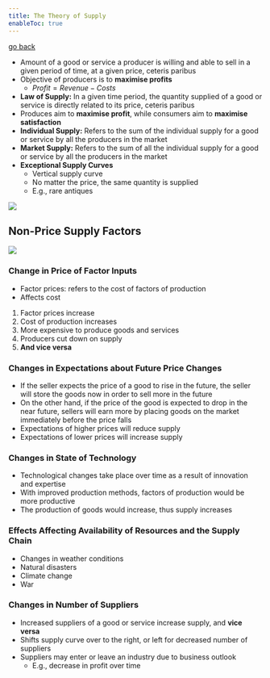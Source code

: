 ```yaml
---
title: The Theory of Supply
enableToc: true
---
```


[go back](11Subjects/11Economics.md)

-   Amount of a good or service a producer is willing and able to sell in a given period of time, at a given price, ceteris paribus
-   Objective of producers is to ********************************maximise profits********************************
    -   $Profit = Revenue-Costs$
-   ****************************Law of Supply:**************************** In a given time period, the quantity supplied of a good or service is directly related to its price, ceteris paribus
-   Produces aim to ********************************maximise profit********************************, while consumers aim to ******************************************maximise satisfaction******************************************
-   **************************************Individual Supply:************************************** Refers to the sum of the individual supply for a good or service by all the producers in the market
-   ************************Market Supply:************************ Refers to the sum of all the individual supply for a good or service by all the producers in the market
-   **********Exceptional Supply Curves**********
    -   Vertical supply curve
    -   No matter the price, the same quantity is supplied
    -   E.g., rare antiques

![](images/supply%20factor.png)

## Non-Price Supply Factors

![](images/nonprice%20supply.png)

### Change in Price of Factor Inputs

-   Factor prices: refers to the cost of factors of production
-   Affects cost

1.  Factor prices increase
2.  Cost of production increases
3.  More expensive to produce goods and services
4.  Producers cut down on supply
5.  ****************************And vice versa****************************

### Changes in Expectations about Future Price Changes

-   If the seller expects the price of a good to rise in the future, the seller will store the goods now in order to sell more in the future
-   On the other hand, if the price of the good is expected to drop in the near future, sellers will earn more by placing goods on the market immediately before the price falls
-   Expectations of higher prices will reduce supply
-   Expectations of lower prices will increase supply

### Changes in State of Technology

-   Technological changes take place over time as a result of innovation and expertise
-   With improved production methods, factors of production would be more productive
-   The production of goods would increase, thus supply increases

### Effects Affecting Availability of Resources and the Supply Chain

-   Changes in weather conditions
-   Natural disasters
-   Climate change
-   War

### Changes in Number of Suppliers

-   Increased suppliers of a good or service increase supply, and ************vice versa************
-   Shifts supply curve over to the right, or left for decreased number of suppliers
-   Suppliers may enter or leave an industry due to business outlook
    -   E.g., decrease in profit over time